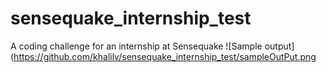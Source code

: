 # sensequake_internship_test
A coding challenge for an internship at Sensequake
![Sample output](https://github.com/khalilv/sensequake_internship_test/sampleOutPut.png
